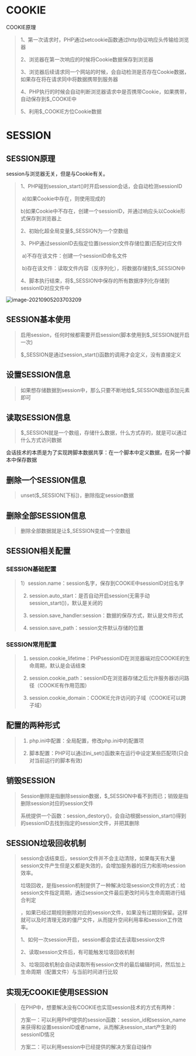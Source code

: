 # COOKIE

COOKIE原理

> 1、第一次请求时，PHP通过setcookie函数通过http协议响应头传输给浏览器
>
> 2、浏览器在第一次响应的时候将Cookie数据保存到浏览器
>
> 3、浏览器后续请求同一个网站的时候，会自动检测是否存在Cookie数据，如果存在将在请求同中将数据携带到服务器
>
> 4、PHP执行的时候会自动判断浏览器请求中是否携带Cookie，如果携带，自动保存到$_COOKIE中
>
> 5、利用$_COOKIE方位Cookie数据



# SESSION

## SESSION原理

session与浏览器无关，但是与Cookie有关。

> 1、PHP碰到session_start()时开启session会话，会自动检测sessionID
>
> ​	a)如果Cookie中存在，则使用现成的
>
> ​    b)如果Cookie中不存在，创建一个sessionID，并通过响应头以Cookie形式保存到浏览器上
>
> 2、初始化超全局变量$_SESSION为一个空数组
>
> 3、PHP通过sessionID去指定位置(session文件存储位置)匹配对应文件
>
> ​    a)不存在该文件：创建一个sessionID命名文件
>
> ​    b)存在该文件：读取文件内容（反序列化），将数据存储到$_SESSION中
>
> 4、脚本执行结束，将$_SESSION中保存的所有数据序列化存储到sessionID对应文件中

![image-20210905203703209](Cookie%E5%92%8CSession/image-20210905203703209.png)



## SESSION基本使用

> 启用session，任何时候都需要开启session(脚本使用到$_SESSION就开启一次)
>
> $_SESSION是通过session_start()函数的调用才会定义，没有直接定义

## 设置SESSION信息

> 如果想存储数据到session中，那么只要不断地给$_SESSION数组添加元素即可

## 读取SESSION信息

> $_SESSION就是一个数组，存储什么数据，什么方式存的，就是可以通过什么方式访问数据

会话技术的本质是为了实现跨脚本数据共享：在一个脚本中定义数据，在另一个脚本中保存数据

## 删除一个SESSION信息

> unset($_SESSION[下标])，删除指定session数据

## 删除全部SESSION信息

> 删除全部数据就是让$_SESSION变成一个空数组

## SESSION相关配置

### SESSION基础配置

> 1）session.name：session名字，保存到COOKIE中sessionID对应名字
>
> 2)  session.auto_start：是否自动开启session(无需手动session_start())，默认是关闭的
>
> 3)  session.save_handler:session：数据的保存方式，默认是文件形式
>
> 4)  session.save_path：session文件默认存储的位置

### SESSION常用配置

> 1) session.cookie_lifetime：PHPsessionID在浏览器端对应COOKIE的生命周期，默认是会话结束
>
> 2) session.cookie_path：sessionID在浏览器存储之后允许服务器访问路径（COOKIE有作用范围）
>
> 3) session.cookie_domain：COOKIE允许访问的子域（COOKIE可以跨子域）

## 配置的两种形式

> 1) php.ini中配置：全局配置，修改php.ini中的配置项
>
> 2) 脚本配置：PHP可以通过ini_set()函数来在运行中设定某些匹配项(只会对当前运行的脚本有效)

## 销毁SESSION

> Session删除是指删除session数据，$_SESSION中看不到而已；销毁是指删除session对应的session文件
>
> 系统提供一个函数：session_destory()，会自动根据session_start()得到的sessionID去找到指定的session文件，并把其删除

## SESSION垃圾回收机制

> session会话结束后，session文件并不会主动清除，如果每天有大量session文件产生但是又都是失效的，会增加服务器的压力和影响session效率。
>
> 垃圾回收，是指session机制提供了一种解决垃圾session文件的方式：给session文件指定周期，通过session文件最后更改时间与生命周期进行结合判定
>
> ，如果已经过期规则删除对应的session文件，如果没有过期则保留。这样就可以及时清理无效的僵尸文件，从而提升空间利用率和session工作效率。
>
> 1、如何一次session开启，session都会尝试去读取session文件
>
> 2、读取session文件后，有可能触发垃圾回收机制
>
> 3、垃圾回收机制会自动读取所有session文件的最后编辑时间，然后加上生命周期（配置文件）与当前时间进行比较

## 实现无COOKIE使用SESSION

> 在PHP中，想要解决没有COOKIE也实现session技术的方式有两种：
>
> 方案一：可以利用PHP提供的session函数：session_id和session_name来获得和设置sessionID或者name，从而解决session_start产生新的sessionID情况
>
> 方案二：可以利用session中已经提供的解决方案自动操作